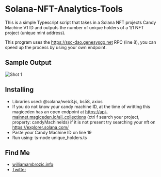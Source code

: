 # Solana-NFT-Analytics-Tools
This is a simple Typescript script that takes in a Solana NFT projects Candy Machine V1 ID and outputs the number of unique holders of a 1/1 NFT project (unique mint address).

This program uses the https://ssc-dao.genesysgo.net RPC (line 8), you can speed up the process by using your own endpoint.

## Sample Output

![Shot 1](https://imgur.com/z80lvRp.png) 

## Installing

* Libraries used: @solana/web3.js, bs58, axios
* If you do not know your candy machine ID, at the time of writting this magiceden has an open endpoint at https://api-mainnet.magiceden.io/all_collections (ctrl f search your project, property: candyMachineIds) if it is not present try searching your nft on https://explorer.solana.com/
* Paste your Candy Machine ID on line 19
* Run using: ts-node unique_holders.ts

## Find Me

- [williamambrozic.info](https://williamambrozic.info)
- [Twitter](https://twitter.com/WilliamAmbrozic)


